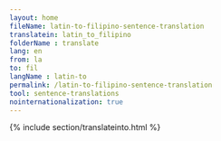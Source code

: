 ```yaml
---
layout: home
fileName: latin-to-filipino-sentence-translation
translatein: latin_to_filipino
folderName : translate
lang: en
from: la
to: fil
langName : latin-to
permalink: /latin-to-filipino-sentence-translation
tool: sentence-translations
nointernationalization: true
---
```

{% include section/translateinto.html %}
